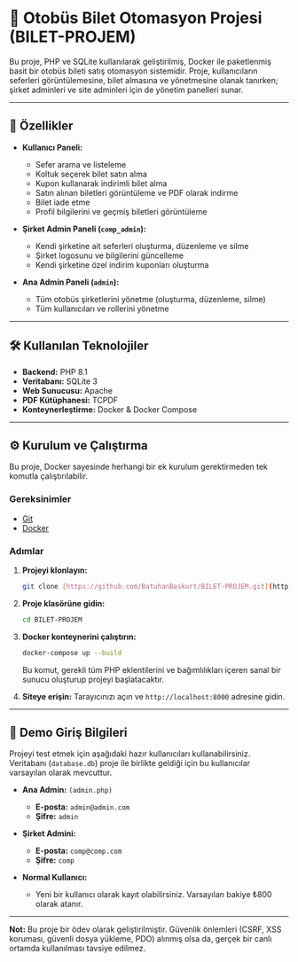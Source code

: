 # 🚌 Otobüs Bilet Otomasyon Projesi (BILET-PROJEM)

Bu proje, PHP ve SQLite kullanılarak geliştirilmiş, Docker ile paketlenmiş basit bir otobüs bileti satış otomasyon sistemidir. Proje, kullanıcıların seferleri görüntülemesine, bilet almasına ve yönetmesine olanak tanırken; şirket adminleri ve site adminleri için de yönetim panelleri sunar.

---

## 🚀 Özellikler

- **Kullanıcı Paneli:**
  - Sefer arama ve listeleme
  - Koltuk seçerek bilet satın alma
  - Kupon kullanarak indirimli bilet alma
  - Satın alınan biletleri görüntüleme ve PDF olarak indirme
  - Bilet iade etme
  - Profil bilgilerini ve geçmiş biletleri görüntüleme

- **Şirket Admin Paneli (`comp_admin`):**
  - Kendi şirketine ait seferleri oluşturma, düzenleme ve silme
  - Şirket logosunu ve bilgilerini güncelleme
  - Kendi şirketine özel indirim kuponları oluşturma

- **Ana Admin Paneli (`admin`):**
  - Tüm otobüs şirketlerini yönetme (oluşturma, düzenleme, silme)
  - Tüm kullanıcıları ve rollerini yönetme 

---

## 🛠️ Kullanılan Teknolojiler

- **Backend:** PHP 8.1
- **Veritabanı:** SQLite 3
- **Web Sunucusu:** Apache
- **PDF Kütüphanesi:** TCPDF
- **Konteynerleştirme:** Docker & Docker Compose

---

## ⚙️ Kurulum ve Çalıştırma

Bu proje, Docker sayesinde herhangi bir ek kurulum gerektirmeden tek komutla çalıştırılabilir.

### Gereksinimler
- [Git](https://git-scm.com/)
- [Docker](https://www.docker.com/products/docker-desktop/)

### Adımlar

1.  **Projeyi klonlayın:**
    ```bash
    git clone [https://github.com/BatuhanBaskurt/BILET-PROJEM.git](https://github.com/BatuhanBaskurt/BILET-PROJEM.git)
    ```

2.  **Proje klasörüne gidin:**
    ```bash
    cd BILET-PROJEM
    ```

3.  **Docker konteynerini çalıştırın:**
    ```bash
    docker-compose up --build
    ```
    Bu komut, gerekli tüm PHP eklentilerini ve bağımlılıkları içeren sanal bir sunucu oluşturup projeyi başlatacaktır.

4.  **Siteye erişin:**
    Tarayıcınızı açın ve `http://localhost:8000` adresine gidin.

---

## 🔑 Demo Giriş Bilgileri

Projeyi test etmek için aşağıdaki hazır kullanıcıları kullanabilirsiniz. Veritabanı (`database.db`) proje ile birlikte geldiği için bu kullanıcılar varsayılan olarak mevcuttur.

- **Ana Admin:** `(admin.php)`
  - **E-posta:** `admin@admin.com`
  - **Şifre:** `admin`

- **Şirket Admini:**
  - **E-posta:** `comp@comp.com`
  - **Şifre:** `comp` 

- **Normal Kullanıcı:**
  - Yeni bir kullanıcı olarak kayıt olabilirsiniz. Varsayılan bakiye ₺800 olarak atanır.

---

**Not:** Bu proje bir ödev olarak geliştirilmiştir. Güvenlik önlemleri (CSRF, XSS koruması, güvenli dosya yükleme, PDO) alınmış olsa da, gerçek bir canlı ortamda kullanılması tavsiye edilmez.
